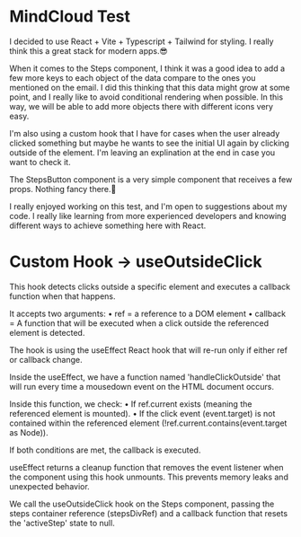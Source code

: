 # MindCloud Test

I decided to use React + Vite + Typescript + Tailwind for styling. I really think this a great stack for
modern apps.😎

When it comes to the Steps component, I think it was a good idea to add a few more keys to each object of the data compare to the ones you mentioned on the email. I did this thinking that this data might grow at some point, and I really like to avoid conditional rendering when possible. In this way, we will be able to add more objects there with different icons very easy.

I'm also using a custom hook that I have for cases when the user already clicked something but maybe he wants to see the initial UI again by clicking outside of the element. I'm leaving an explination at the end in case you want to check it. 

The StepsButton component is a very simple component that receives a few props. Nothing fancy there.🙂

I really enjoyed working on this test, and I'm open to suggestions about my code. I really like learning from more experienced developers and knowing different ways to achieve something here with React.


# Custom Hook -> useOutsideClick

This hook detects clicks outside a specific element and executes a callback function when that happens.

It accepts two arguments:
• ref = a reference to a DOM element
• callback = A function that will be executed when a click outside the referenced element is detected.

The hook is using the useEffect React hook that will re-run only if either ref or callback change.

Inside the useEffect, we have a function named 'handleClickOutside' that will run every time a mousedown event on the HTML document occurs.

Inside this function, we check:
• If ref.current exists (meaning the referenced element is mounted).
• If the click event (event.target) is not contained within the referenced element 
(!ref.current.contains(event.target as Node)).

If both conditions are met, the callback is executed.

useEffect returns a cleanup function that removes the event listener when the component using this hook unmounts. This prevents memory leaks and unexpected behavior.

We call the useOutsideClick hook on the Steps component, passing the steps container reference (stepsDivRef) and a callback function that resets the 'activeStep' state to null.


